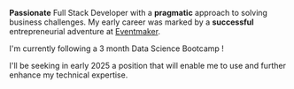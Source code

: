 **Passionate** Full Stack Developer with a **pragmatic** approach to solving business challenges. My early career was marked by a **successful** entrepreneurial adventure at [Eventmaker](https://www.eventmaker.com).

I'm currently following a 3 month Data Science Bootcamp !

I'll be seeking in early 2025 a position that will enable me to use and further enhance my technical expertise.
